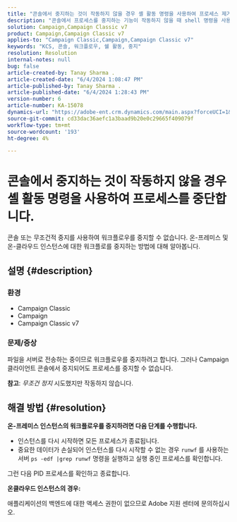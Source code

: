 ```yaml
---
title: "콘솔에서 중지하는 것이 작동하지 않을 경우 셸 활동 명령을 사용하여 프로세스 제거"
description: "콘솔에서 프로세스를 중지하는 기능이 작동하지 않을 때 shell 명령을 사용하여 프로세스를 종료하는 방법을 알아봅니다."
solution: Campaign,Campaign Classic v7
product: Campaign,Campaign Classic v7
applies-to: "Campaign Classic,Campaign,Campaign Classic v7"
keywords: "KCS, 콘솔, 워크플로우, 쉘 활동, 중지"
resolution: Resolution
internal-notes: null
bug: false
article-created-by: Tanay Sharma .
article-created-date: "6/4/2024 1:08:47 PM"
article-published-by: Tanay Sharma .
article-published-date: "6/4/2024 1:28:43 PM"
version-number: 6
article-number: KA-15078
dynamics-url: "https://adobe-ent.crm.dynamics.com/main.aspx?forceUCI=1&pagetype=entityrecord&etn=knowledgearticle&id=e270708d-7322-ef11-840b-6045bd0065b6"
source-git-commit: cd33dac36aefc1a3baad9b20e0c29665f409079f
workflow-type: tm+mt
source-wordcount: '193'
ht-degree: 4%

---
```


# 콘솔에서 중지하는 것이 작동하지 않을 경우 셸 활동 명령을 사용하여 프로세스를 중단합니다.


콘솔 또는 무조건적 중지를 사용하여 워크플로우를 중지할 수 없습니다. 온-프레미스 및 온-클라우드 인스턴스에 대한 워크플로를 중지하는 방법에 대해 알아봅니다.

## 설명 {#description}


### 환경

- Campaign Classic
- Campaign
- Campaign Classic v7


### 문제/증상

파일을 서버로 전송하는 중이므로 워크플로우를 중지하려고 합니다. 그러나 Campaign 클라이언트 콘솔에서 중지되어도 프로세스를 중지할 수 없습니다.

<b>참고</b>: *무조건 정지* 시도했지만 작동하지 않습니다.


## 해결 방법 {#resolution}


<b>온-프레미스 인스턴스의 워크플로우를 중지하려면 다음 단계를 수행합니다.</b>

- 인스턴스를 다시 시작하면 모든 프로세스가 종료됩니다.
- 중요한 데이터가 손실되어 인스턴스를 다시 시작할 수 없는 경우 `runwf` 를 사용하는 서버 `ps -edf |grep runwf` 명령을 실행하고 실행 중인 프로세스를 확인합니다.


그런 다음 PID 프로세스를 확인하고 종료합니다.

<b>온클라우드 인스턴스의 경우:</b>

애플리케이션의 백엔드에 대한 액세스 권한이 없으므로 Adobe 지원 센터에 문의하십시오.
